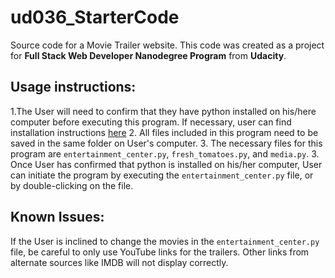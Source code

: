 # ud036_StarterCode
Source code for a Movie Trailer website. This code was created as a project for
**Full Stack Web Developer Nanodegree Program** from **Udacity**.

## Usage instructions:

1.The User will need to confirm that they have python installed on his/here
  computer before executing this program. If necessary, user can find
  installation instructions
  [here](https://wiki.python.org/moin/BeginnersGuide/Download)
2. All files included in this program need to be saved in the same folder on
  User's computer.
3. The necessary files for this program are `entertainment_center.py`,
  `fresh_tomatoes.py`, and `media.py`.
3. Once User has confirmed that python is installed on his/her computer, User
  can initiate the program by executing the `entertainment_center.py` file, or
  by double-clicking on the file.

## Known Issues:
If the User is inclined to change the movies in the `entertainment_center.py`
file, be careful to only use YouTube links for the trailers. Other links from
alternate sources like IMDB will not display correctly. 
